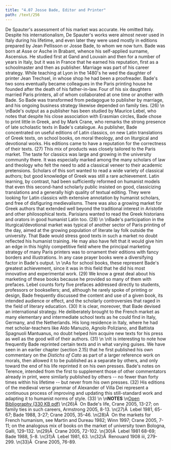 ```yaml
---
title: "4.07 Josse Bade, Editor and Printer"
path: /text/256
---
```

De Spauter's assessment of his market was accurate. He omitted Italy. Despite his internationalism, De Spauter's works were almost never used in Italy during his lifetime, and even later they were used mostly in editions prepared by Jean Pellisson or Josse Bade, to whom we now turn. Bade was born at Asse or Asche in Brabant, whence his self-applied surname, Ascensius. He studied first at Gand and Louvain and then for a number of years in Italy, but it was in France that he earned his reputation, first as a schoolmaster and then as publisher. Marriage was part of his career strategy. While teaching at Lyon in the 1480's he wed the daughter of printer Jean Trechsel, in whose shop he had been a proofreader. Bade's two sons eventually became colleagues in the Paris printing house he founded after the death of his father-in-law. Four of his six daughters married Paris printers, all of whom collaborated at one time or another with Bade. So Bade was transformed from pedagogue to publisher by marriage, and his ongoing business strategy likewise depended on family ties. (26)\n\nBade's output as a publisher has been studied by Maurice Lebel, who notes that despite his close association with Erasmian circles, Bade chose to print little in Greek, and by Mark Crane, who remarks the strong presence of late scholastic texts in Bade's catalogue. As publisher, Bade concentrated on useful editions of Latin classics, on new Latin translations of Greek texts, on school books, on moral theology, and on liturgical and devotional works. His editions came to have a reputation for the correctness of their texts. (27) This mix of products was closely tailored to the Paris market. The taste for classics was large and growing in the university community there. It was especially marked among the many scholars of law and theology who felt the need to add a classical veneer to their academic pretensions. Scholars of this sort wanted to read a wide variety of classical authors; but good knowledge of Greek was still a rare achievement. Latin learning, by contrast, had been sufficiently reformed on humanist models that even this second-hand scholarly public insisted on good, classicizing translations and a generally high quality of textual editing. They were looking for Latin classics with extensive annotation by humanist scholars, and free of disfiguring medievalisms. There was also a growing market for Greek authors that extended well beyond the traditional interest in Aristotle and other philosophical texts. Parisians wanted to read the Greek historians and orators in good humanist Latin too. (28)\n\nBade's participation in the liturgical/devotional market was typical of another sector of Paris printing of the day, aimed at the growing population of literate lay folk outside the university. That Bade would stress good texts in such a market no doubt reflected his humanist training. He may also have felt that it would give him an edge in this highly competitive field where the principal marketing strategy of many Paris printers was to ornament their editions with fancy borders and illustrations. In any case prayer books were a diversifying factor in Bade's output.\n\nAs for school books, these represent Bade's greatest achievement, since it was in this field that he did his most innovative and experimental work. (29) We know a great deal about his marketing of these books because he provided so many of them with prefaces. Lebel counts forty five prefaces addressed directly to students, professors or booksellers; and, although he rarely spoke of printing or design, Bade frequently discussed the content and use of a given book, its intended audience or effect, and the scholarly controversies that raged in the field of literary education. (30) It is clear, moreover, that Bade devised an international strategy. He deliberately brought to the French market as many elementary and intermediate school texts as he could find in Italy, Germany, and the Netherlands. His long residence in Italy, where he had met scholar-teachers like Aldo Manuzio, Agnolo Poliziano, and Battista Spagnuoli Mantuanus, no doubt helped him acquire new texts for his press as well as the good will of their authors. (31)\n\nIt is interesting to note how frequently Bade reprinted certain texts and in what varying guises. We have seen in an earlier chapter (section 2.15) that he first published his own commentary on the <em>Distichs of Cato</em> as part of a larger reference work on morals, then allowed it to be published as a separate by others, and only toward the end of his life reprinted it on his own presses. Bade's notes on Terence, intended from the first to supplement those of other commentators already in print, were similarly published by others -- no fewer than forty times within his lifetime -- but never from his own presses. (32) His editions of the medieval verse grammar of Alexander of Villa Dei represent a continuous process of improving and updating this still-standard work and adapting it to humanist norms of style. (33)\n\n<strong>NOTES</strong>\n<a href="http://www.humanismforsale.org/bibliography.pdf" target="new">Open Bibliography (330 KB pdf)</a>\n(26)Â  On Bade's life, Crane 2005, 13-27; on family ties in such careers, Armstrong 2005, 8-13.\n(27)Â  Lebel 1981, 65-67; Bade 1988, 3-27; Crane 2005, 35-46.\n(28)Â  On the markets for French humanism, see Martin and Dureau 1982; Winn 1997; Crane 2005, 7-11; on the analogous mix of books on the market of university town Bologna, Galli, 129-132.\n(29)Â  Crane 2005, 72-102.\n(30)Â  Lebel 1981 68-69; Bade 1988, 5-8.\n(31)Â  Lebel 1981, 63.\n(32)Â  Renouard 1908 iii, 279-299.\n(33)Â  Crane 2005, 76-89.
